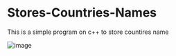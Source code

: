 # Stores-Countries-Names

This is a simple program on c++ to store countires name

![image](https://user-images.githubusercontent.com/115028809/196677995-485c9aaf-02cb-4516-8d64-9bea28410d4e.png)

